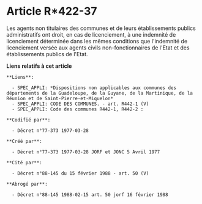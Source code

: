 # Article R*422-37

Les agents non titulaires des communes et de leurs établissements publics administratifs ont droit, en cas de licenciement, à
une indemnité de licenciement déterminée dans les mêmes conditions que l'indemnité de licenciement versée aux agents civils
non-fonctionnaires de l'Etat et des établissements publics de l'Etat.

**Liens relatifs à cet article**

	**Liens**:

	  - SPEC_APPLI: *Dispositions non applicables aux communes des départements de la Guadeloupe, de la Guyane, de la Martinique, de la Réunion et de Saint-Pierre-et-Miquelon*
	  - SPEC_APPLI: CODE DES COMMUNES. - art. R442-1 (V)
	  - SPEC_APPLI: Code des communes R442-1, R442-2 :

	**Codifié par**:

	  - Décret n°77-373 1977-03-28

	**Créé par**:

	  - Décret n°77-373 1977-03-28 JORF et JONC 5 Avril 1977

	**Cité par**:

	  - Décret n°88-145 du 15 février 1988 - art. 50 (V)

	**Abrogé par**:

	  - Décret n°88-145 1988-02-15 art. 50 jorf 16 février 1988
